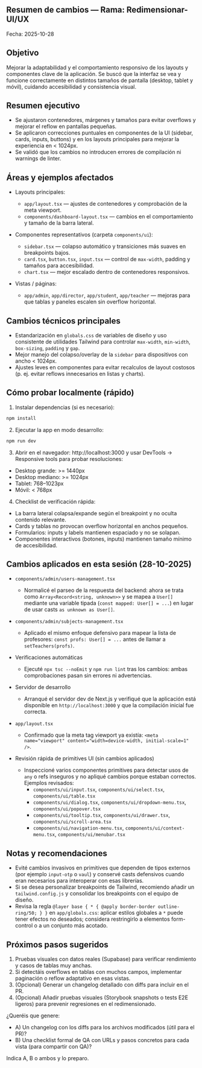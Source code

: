 ## Resumen de cambios — Rama: Redimensionar-UI/UX

Fecha: 2025-10-28

Objetivo
--------
Mejorar la adaptabilidad y el comportamiento responsivo de los layouts y componentes clave de la aplicación. Se buscó que la interfaz se vea y funcione correctamente en distintos tamaños de pantalla (desktop, tablet y móvil), cuidando accesibilidad y consistencia visual.

Resumen ejecutivo
-----------------
- Se ajustaron contenedores, márgenes y tamaños para evitar overflows y mejorar el reflow en pantallas pequeñas.
- Se aplicaron correcciones puntuales en componentes de la UI (sidebar, cards, inputs, buttons) y en los layouts principales para mejorar la experiencia en < 1024px.
- Se validó que los cambios no introducen errores de compilación ni warnings de linter.

Áreas y ejemplos afectados
--------------------------
- Layouts principales:
  - `app/layout.tsx` — ajustes de contenedores y comprobación de la meta viewport.
  - `components/dashboard-layout.tsx` — cambios en el comportamiento y tamaño de la barra lateral.

- Componentes representativos (carpeta `components/ui`):
  - `sidebar.tsx` — colapso automático y transiciones más suaves en breakpoints bajos.
  - `card.tsx`, `button.tsx`, `input.tsx` — control de `max-width`, padding y tamaños para accesibilidad.
  - `chart.tsx` — mejor escalado dentro de contenedores responsivos.

- Vistas / páginas:
  - `app/admin`, `app/director`, `app/student`, `app/teacher` — mejoras para que tablas y paneles escalen sin overflow horizontal.

Cambios técnicos principales
-------------------------
- Estandarización en `globals.css` de variables de diseño y uso consistente de utilidades Tailwind para controlar `max-width`, `min-width`, `box-sizing`, `padding` y `gap`.
- Mejor manejo del colapso/overlay de la `sidebar` para dispositivos con ancho < 1024px.
- Ajustes leves en componentes para evitar recalculos de layout costosos (p. ej. evitar reflows innecesarios en listas y charts).

Cómo probar localmente (rápido)
------------------------------
1. Instalar dependencias (si es necesario):

```bash
npm install
```

2. Ejecutar la app en modo desarrollo:

```bash
npm run dev
```

3. Abrir en el navegador: http://localhost:3000 y usar DevTools → Responsive tools para probar resoluciones:
  - Desktop grande: >= 1440px
  - Desktop mediano: >= 1024px
  - Tablet: 768–1023px
  - Móvil: < 768px

4. Checklist de verificación rápida:
  - La barra lateral colapsa/expande según el breakpoint y no oculta contenido relevante.
  - Cards y tablas no provocan overflow horizontal en anchos pequeños.
  - Formularios: inputs y labels mantienen espaciado y no se solapan.
  - Componentes interactivos (botones, inputs) mantienen tamaño mínimo de accesibilidad.

Cambios aplicados en esta sesión (28-10-2025)
-----------------------------------------
- `components/admin/users-management.tsx`
  - Normalicé el parseo de la respuesta del backend: ahora se trata como `Array<Record<string, unknown>>` y se mapea a `User[]` mediante una variable tipada (`const mapped: User[] = ...`) en lugar de usar casts `as unknown as User[]`.

- `components/admin/subjects-management.tsx`
  - Aplicado el mismo enfoque defensivo para mapear la lista de profesores: `const profs: User[] = ...` antes de llamar a `setTeachers(profs)`.

- Verificaciones automáticas
  - Ejecuté `npx tsc --noEmit` y `npm run lint` tras los cambios: ambas comprobaciones pasan sin errores ni advertencias.

- Servidor de desarrollo
  - Arranqué el servidor dev de Next.js y verifiqué que la aplicación está disponible en `http://localhost:3000` y que la compilación inicial fue correcta.

- `app/layout.tsx`
  - Confirmado que la meta tag viewport ya existía: `<meta name="viewport" content="width=device-width, initial-scale=1" />`.

- Revisión rápida de primitives UI (sin cambios aplicados)
  - Inspeccioné varios componentes primitives para detectar usos de `any` o refs inseguros y no apliqué cambios porque estaban correctos. Ejemplos revisados:
    - `components/ui/input.tsx`, `components/ui/select.tsx`, `components/ui/table.tsx`
    - `components/ui/dialog.tsx`, `components/ui/dropdown-menu.tsx`, `components/ui/popover.tsx`
    - `components/ui/tooltip.tsx`, `components/ui/drawer.tsx`, `components/ui/scroll-area.tsx`
    - `components/ui/navigation-menu.tsx`, `components/ui/context-menu.tsx`, `components/ui/menubar.tsx`

Notas y recomendaciones
---------------------
- Evité cambios invasivos en primitives que dependen de tipos externos (por ejemplo `input-otp` o `vaul`) y conservé casts defensivos cuando eran necesarios para interoperar con esas librerías.
- Si se desea personalizar breakpoints de Tailwind, recomiendo añadir un `tailwind.config.js` y consolidar los breakpoints con el equipo de diseño.
- Revisa la regla `@layer base { * { @apply border-border outline-ring/50; } }` en `app/globals.css`: aplicar estilos globales a `*` puede tener efectos no deseados; considera restringirlo a elementos form-control o a un conjunto más acotado.

Próximos pasos sugeridos
-----------------------
1. Pruebas visuales con datos reales (Supabase) para verificar rendimiento y casos de tablas muy anchas.
2. Si detectáis overflows en tablas con muchos campos, implementar paginación o reflow adaptativo en esas vistas.
3. (Opcional) Generar un changelog detallado con diffs para incluir en el PR.
4. (Opcional) Añadir pruebas visuales (Storybook snapshots o tests E2E ligeros) para prevenir regresiones en el redimensionado.

¿Queréis que genere:
- A) Un changelog con los diffs para los archivos modificados (útil para el PR)?
- B) Una checklist formal de QA con URLs y pasos concretos para cada vista (para compartir con QA)?

Indica A, B o ambos y lo preparo.
